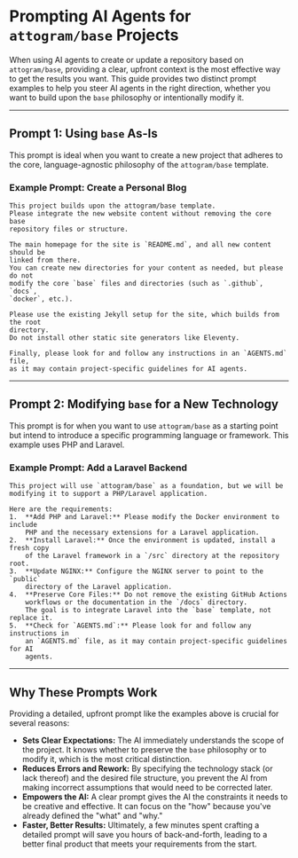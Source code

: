 # Prompting AI Agents for `attogram/base` Projects

When using AI agents to create or update a repository based on
`attogram/base`, providing a clear, upfront context is the most effective way
to get the results you want.
This guide provides two distinct prompt examples to help you steer AI agents in
the right direction, whether you want to build upon the `base` philosophy or
intentionally modify it.

---

## Prompt 1: Using `base` As-Is

This prompt is ideal when you want to create a new project that adheres to the
core, language-agnostic philosophy of the `attogram/base` template.

### Example Prompt: Create a Personal Blog

```
This project builds upon the attogram/base template.
Please integrate the new website content without removing the core base
repository files or structure.

The main homepage for the site is `README.md`, and all new content should be
linked from there.
You can create new directories for your content as needed, but please do not
modify the core `base` files and directories (such as `.github`, `docs`,
`docker`, etc.).

Please use the existing Jekyll setup for the site, which builds from the root
directory.
Do not install other static site generators like Eleventy.

Finally, please look for and follow any instructions in an `AGENTS.md` file,
as it may contain project-specific guidelines for AI agents.
```

---

## Prompt 2: Modifying `base` for a New Technology

This prompt is for when you want to use `attogram/base` as a starting point
but intend to introduce a specific programming language or framework.
This example uses PHP and Laravel.

### Example Prompt: Add a Laravel Backend

```
This project will use `attogram/base` as a foundation, but we will be
modifying it to support a PHP/Laravel application.

Here are the requirements:
1.  **Add PHP and Laravel:** Please modify the Docker environment to include
    PHP and the necessary extensions for a Laravel application.
2.  **Install Laravel:** Once the environment is updated, install a fresh copy
    of the Laravel framework in a `/src` directory at the repository root.
3.  **Update NGINX:** Configure the NGINX server to point to the `public`
    directory of the Laravel application.
4.  **Preserve Core Files:** Do not remove the existing GitHub Actions
    workflows or the documentation in the `/docs` directory.
    The goal is to integrate Laravel into the `base` template, not replace it.
5.  **Check for `AGENTS.md`:** Please look for and follow any instructions in
    an `AGENTS.md` file, as it may contain project-specific guidelines for AI
    agents.
```

---

## Why These Prompts Work

Providing a detailed, upfront prompt like the examples above is crucial for
several reasons:

- **Sets Clear Expectations:** The AI immediately understands the scope of the
  project.
  It knows whether to preserve the `base` philosophy or to modify it, which is
  the most critical distinction.
- **Reduces Errors and Rework:** By specifying the technology stack (or lack
  thereof) and the desired file structure, you prevent the AI from making
  incorrect assumptions that would need to be corrected later.
- **Empowers the AI:** A clear prompt gives the AI the constraints it needs to
  be creative and effective.
  It can focus on the "how" because you've already defined the "what" and
  "why."
- **Faster, Better Results:** Ultimately, a few minutes spent crafting a
  detailed prompt will save you hours of back-and-forth, leading to a better
  final product that meets your requirements from the start.
